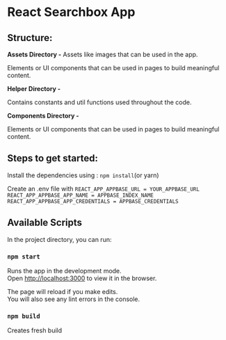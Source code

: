 # React Searchbox App

## Structure:

**Assets Directory -**
Assets like images that can be used in the app.

Elements or UI components that can be used in pages to build meaningful content.

**Helper Directory -**

Contains constants and util functions used throughout the code.

**Components Directory -**

Elements or UI components that can be used in pages to build meaningful content.

## Steps to get started:

Install the dependencies using : `npm install`(or yarn)

Create an .env file with
`REACT_APP_APPBASE_URL = YOUR_APPBASE_URL`
`REACT_APP_APPBASE_APP_NAME = APPBASE_INDEX_NAME`
`REACT_APP_APPBASE_APP_CREDENTIALS = APPBASE_CREDENTIALS`

## Available Scripts

In the project directory, you can run:

### `npm start`

Runs the app in the development mode.<br>
Open [http://localhost:3000](http://localhost:3000) to view it in the browser.

The page will reload if you make edits.<br>
You will also see any lint errors in the console.

### `npm build`

Creates fresh build
